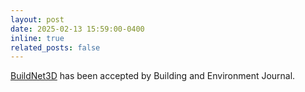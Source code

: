 ```yaml
---
layout: post
date: 2025-02-13 15:59:00-0400
inline: true
related_posts: false
---
```

[BuildNet3D](https://epfl-imos.github.io/buildnet3d.github.io/) has been accepted by Building and Environment Journal.
